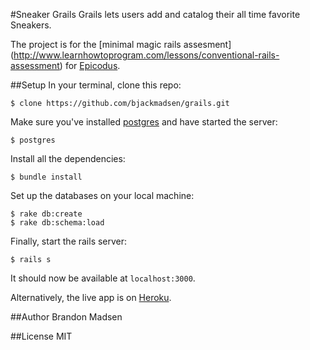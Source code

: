 #Sneaker Grails
Grails lets users add and catalog their all time favorite Sneakers.

The project is for the [minimal magic rails assesment] (http://www.learnhowtoprogram.com/lessons/conventional-rails-assessment) for [Epicodus](http://www.epicodus.com/).

##Setup
In your terminal, clone this repo:

```console
$ clone https://github.com/bjackmadsen/grails.git
```

Make sure you've installed [postgres](http://www.postgresql.org/download/) and have started the server:

```console
$ postgres
```

Install all the dependencies:

```console
$ bundle install
```

Set up the databases on your local machine:

```console
$ rake db:create
$ rake db:schema:load
```

Finally, start the rails server:

```console
$ rails s
```
It should now be available at `localhost:3000`.

Alternatively, the live app is on [Heroku](http://sneaker-grails.herokuapp.com/).

##Author
Brandon Madsen

##License
MIT
